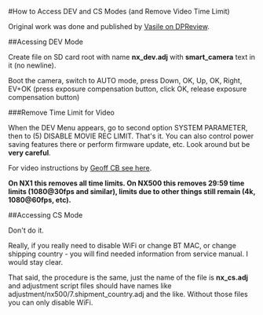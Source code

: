 #How to Access DEV and CS Modes (and Remove Video Time Limit)

Original work was done and published by [Vasile on DPReview](http://www.dpreview.com/forums/thread/3979382).

##Acessing DEV Mode

Create file on SD card root with name **nx_dev.adj** with **smart_camera** text in it (no newline).

Boot the camera, switch to AUTO mode, press Down, OK, Up, OK, Right, EV+OK (press exposure compensation button, click OK, release exposure compensation button)

###Remove Time Limit for Video

When the DEV Menu appears, go to second option SYSTEM PARAMETER, then to (5) DISABLE MOVIE REC LIMIT. That's it. You can also control power saving features there or perform firmware update, etc. Look around but be **very careful**.

For video instructions by [Geoff CB see here](https://www.youtube.com/watch?v=gF4omWstv0c).

**On NX1 this removes all time limits. On NX500 this removes 29:59 time limits (1080@30fps and similar), limits due to other things still remain (4k, 1080@60fps, etc).**

##Accessing CS Mode

Don't do it.

Really, if you really need to disable WiFi or change BT MAC, or change shipping country - you will find needed information from service manual. I would stay clear.

That said, the procedure is the same, just the name of the file is **nx_cs.adj** and adjustment script files should have names like adjustment/nx500/7.shipment_country.adj and the like. Without those files you can only disable WiFi.
